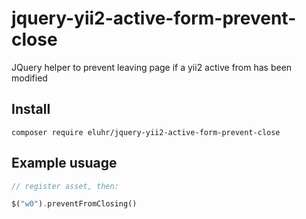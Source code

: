 # jquery-yii2-active-form-prevent-close
JQuery helper to prevent leaving page if a yii2 active from has been modified

## Install
```
composer require eluhr/jquery-yii2-active-form-prevent-close
```

## Example usuage
```php
// register asset, then:

$("w0").preventFromClosing()
```
